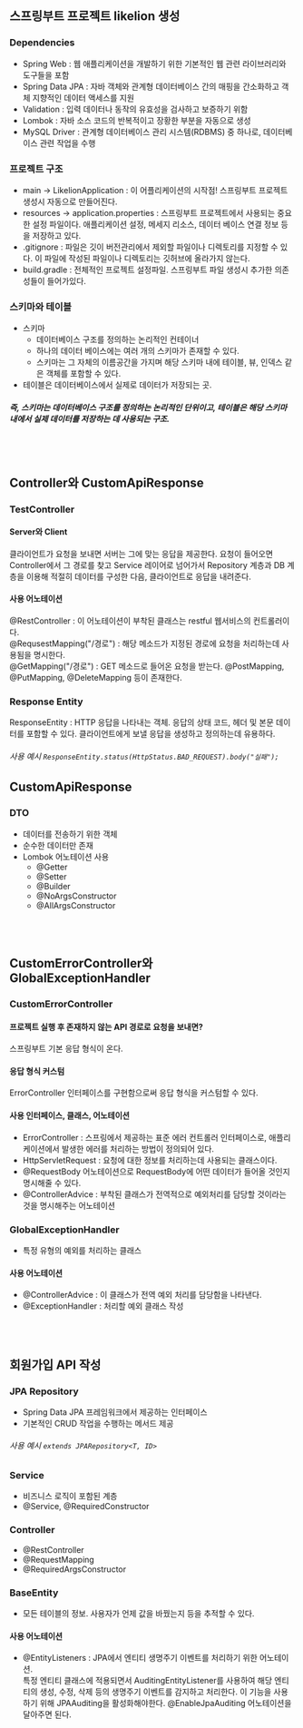 ## 스프링부트 프로젝트 likelion 생성
### Dependencies
- Spring Web : 웹 애플리케이션을 개발하기 위한 기본적인 웹 관련 라이브러리와 도구들을 포함
- Spring Data JPA : 자바 객체와 관계형 데이터베이스 간의 매핑을 간소화하고 객체 지향적인 데이터 액세스를 지원
- Validation : 입력 데이터나 동작의 유효성을 검사하고 보증하기 위함
- Lombok : 자바 소스 코드의 반복적이고 장황한 부분을 자동으로 생성
- MySQL Driver : 관계형 데이터베이스 관리 시스템(RDBMS) 중 하나로, 데이터베이스 관련 작업을 수행

### 프로젝트 구조
- main -> LikelionApplication : 이 어플리케이션의 시작점! 스프링부트 프로젝트 생성시 자동으로 만들어진다.
- resources -> application.properties : 스프링부트 프로젝트에서 사용되는 중요한 설정 파일이다. 애플리케이션 설정, 메세지 리소스, 데이터 베이스 연결 정보 등을 저장하고 있다.
- .gitignore : 파일은 깃이 버전관리에서 제외할 파일이나 디렉토리를 지정할 수 있다. 이 파일에 작성된 파일이나 디렉토리는 깃허브에 올라가지 않는다.
- build.gradle : 전체적인 프로젝트 설정파일. 스프링부트 파일 생성시 추가한 의존성들이 들어가있다.

### 스키마와 테이블
- 스키마 
  - 데이터베이스 구조를 정의하는 논리적인 컨테이너
  - 하나의 데이터 베이스에는 여러 개의 스키마가 존재할 수 있다.
  - 스키마는 그 자체의 이름공간을 가지며 해당 스키마 내에 테이블, 뷰, 인덱스 같은 객체를 포함할 수 있다.
- 테이블은 데이터베이스에서 실제로 데이터가 저장되는 곳. 
##### 즉, 스키마는 데이터베이스 구조를 정의하는 논리적인 단위이고, 테이블은 해당 스키마 내에서 실제 데이터를 저장하는 데 사용되는 구조.

<br><br>

## Controller와 CustomApiResponse
### TestController
#### Server와 Client
클라이언트가 요청을 보내면 서버는 그에 맞는 응답을 제공한다.
요청이 들어오면 Controller에서 그 경로를 찾고 Service 레이어로 넘어가서 Repository 계층과 DB 계층을 이용해 적절히 데이터를 구성한 다음, 클라이언트로 응답을 내려준다.
#### 사용 어노테이션
@RestController : 이 어노테이션이 부착된 클래스는 restful 웹서비스의 컨트롤러이다. <br>
@RequsestMapping("/경로") : 해당 메소드가 지정된 경로에 요청을 처리하는데 사용됨을 명시한다. <br>
@GetMapping("/경로") : GET 메소드로 들어온 요청을 받는다. @PostMapping, @PutMapping, @DeleteMapping 등이 존재한다. <br>

### Response Entity
ResponseEntity : HTTP 응답을 나타내는 객체. 응답의 상태 코드, 헤더 및 본문 데이터를 포함할 수 있다. 클라이언트에게 보낼 응답을 생성하고 정의하는데 유용하다. <br>
###### 사용 예시 `ResponseEntity.status(HttpStatus.BAD_REQUEST).body("실패");`

## CustomApiResponse
### DTO
- 데이터를 전송하기 위한 객체
- 순수한 데이터만 존재
- Lombok 어노테이션 사용
  - @Getter
  - @Setter
  - @Builder
  - @NoArgsConstructor
  - @AllArgsConstructor

<br><br>
## CustomErrorController와 GlobalExceptionHandler
### CustomErrorController
#### 프로젝트 실행 후 존재하지 않는 API 경로로 요청을 보내면? 
스프링부트 기본 응답 형식이 온다. 

#### 응답 형식 커스텀
ErrorController 인터페이스를 구현함으로써 응답 형식을 커스텀할 수 있다. <br>

#### 사용 인터페이스, 클래스, 어노테이션
- ErrorController : 스프링에서 제공하는 표준 에러 컨트롤러 인터페이스로, 애플리케이션에서 발생한 에러를 처리하는 방법이 정의되어 있다.
- HttpServletRequest : 요청에 대한 정보를 처리하는데 사용되는 클래스이다.
- @RequestBody 어노테이션으로 RequestBody에 어떤 데이터가 들어올 것인지 명시해줄 수 있다.
- @ControllerAdvice : 부착된 클래스가 전역적으로 예외처리를 담당할 것이라는 것을 명시해주는 어노테이션

### GlobalExceptionHandler
- 특정 유형의 예외를 처리하는 클래스
#### 사용 어노테이션
- @ControllerAdvice : 이 클래스가 전역 예외 처리를 담당함을 나타낸다.
- @ExceptionHandler : 처리할 예외 클래스 작성

<br><br>

## 회원가입 API 작성
### JPA Repository
- Spring Data JPA 프레임워크에서 제공하는 인터페이스
- 기본적인 CRUD 작업을 수행하는 메서드 제공
###### 사용 예시 `extends JPARepository<T, ID>`

### Service
- 비즈니스 로직이 포함된 계층
- @Service, @RequiredConstructor

### Controller
- @RestController
- @RequestMapping
- @RequiredArgsConstructor

### BaseEntity
- 모든 테이블의 정보. 사용자가 언제 값을 바꿨는지 등을 추적할 수 있다.
#### 사용 어노테이션
- @EntityListeners : JPA에서 엔티티 생명주기 이벤트를 처리하기 위한 어노테이션. <br>
특정 엔티티 클래스에 적용되면서 AuditingEntityListener를 사용하여 해당 엔티티의 생성, 수정, 삭제 등의 생명주기 이벤트를 감지하고 처리한다. 이 기능을 사용하기 위해 JPAAuditing을 활성화해야한다. @EnableJpaAuditing 어노테이션을 달아주면 된다.



